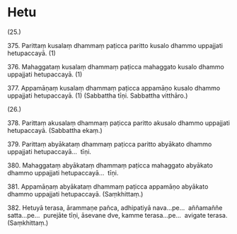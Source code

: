 # Hetu

(25.)

375\. Parittaṃ kusalaṃ dhammaṃ paṭicca paritto kusalo dhammo uppajjati hetupaccayā. (1)

376\. Mahaggataṃ kusalaṃ dhammaṃ paṭicca mahaggato kusalo dhammo uppajjati hetupaccayā. (1)

377\. Appamāṇaṃ kusalaṃ dhammaṃ paṭicca appamāṇo kusalo dhammo uppajjati hetupaccayā. (1) (Sabbattha tīṇi. Sabbattha vitthāro.)

(26.)

378\. Parittaṃ akusalaṃ dhammaṃ paṭicca paritto akusalo dhammo uppajjati hetupaccayā. (Sabbattha ekaṃ.)

379\. Parittaṃ abyākataṃ dhammaṃ paṭicca paritto abyākato dhammo uppajjati hetupaccayā…  tīṇi.

380\. Mahaggataṃ abyākataṃ dhammaṃ paṭicca mahaggato abyākato dhammo uppajjati hetupaccayā…  tīṇi.

381\. Appamāṇaṃ abyākataṃ dhammaṃ paṭicca appamāṇo abyākato dhammo uppajjati hetupaccayā. (Saṃkhittaṃ.)

382\. Hetuyā terasa, ārammaṇe pañca, adhipatiyā nava…pe…  aññamaññe satta…pe…  purejāte tīṇi, āsevane dve, kamme terasa…pe…  avigate terasa. (Saṃkhittaṃ.)
